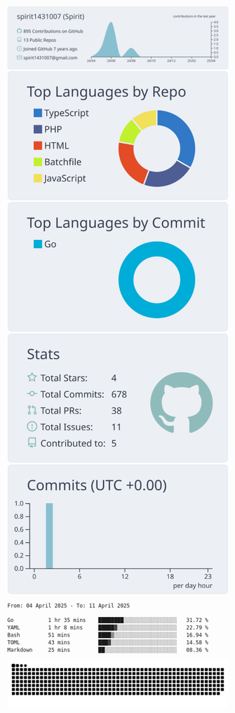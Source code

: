 [![](https://raw.githubusercontent.com/spirit1431007/spirit1431007/master/profile-summary-card-output/nord_bright/0-profile-details.svg)](https://git.io/spiritx)
[![](https://raw.githubusercontent.com/spirit1431007/spirit1431007/master/profile-summary-card-output/nord_bright/1-repos-per-language.svg)](https://git.io/spiritx) [![](https://raw.githubusercontent.com/spirit1431007/spirit1431007/master/profile-summary-card-output/nord_bright/2-most-commit-language.svg)](https://git.io/spiritx)
[![](https://raw.githubusercontent.com/spirit1431007/spirit1431007/master/profile-summary-card-output/nord_bright/3-stats.svg)](https://git.io/spiritx) [![](https://raw.githubusercontent.com/spirit1431007/spirit1431007/master/profile-summary-card-output/nord_bright/4-productive-time.svg)](https://git.io/spiritx)

<!--START_SECTION:waka-->

```txt
From: 04 April 2025 - To: 11 April 2025

Go           1 hr 35 mins    ████████░░░░░░░░░░░░░░░░░   31.72 %
YAML         1 hr 8 mins     █████▓░░░░░░░░░░░░░░░░░░░   22.79 %
Bash         51 mins         ████▒░░░░░░░░░░░░░░░░░░░░   16.94 %
TOML         43 mins         ███▓░░░░░░░░░░░░░░░░░░░░░   14.58 %
Markdown     25 mins         ██░░░░░░░░░░░░░░░░░░░░░░░   08.36 %
```

<!--END_SECTION:waka-->

![contribution](https://github.com/spirit1431007/spirit1431007/blob/output/github-contribution-grid-snake.svg)
